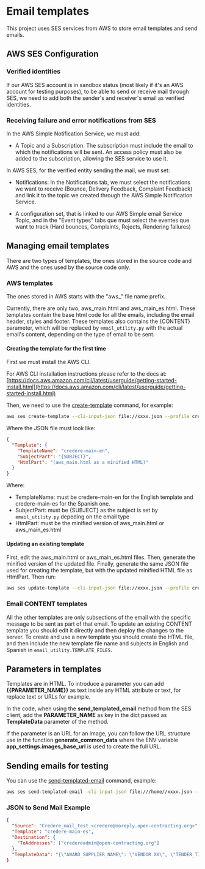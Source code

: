 # Email templates

This project uses SES services from AWS to store email templates and send emails.

## AWS SES Configuration

### Verified identities

If our AWS SES account is in sandbox status (most likely if it's an AWS account for testing purposes), to be able to send or receive mail through SES, we need to add both the sender's and receiver's email as verified identities.

### Receiving failure and error notifications from SES

In the AWS Simple Notification Service, we must add:

- A Topic and a Subscription. The subscription must include the email to which the notifications will be sent.
  An access policy must also be added to the subscription, allowing the SES service to use it.

In AWS SES, for the verified entity sending the mail, we must set:

- Notifications: In the Notifications tab, we must select the notifications we want to receive (Bounce, Delivery Feedback, Complaint Feedback) and link it to the topic we created through the AWS Simple Notification Service.

- A configuration set, that is linked to our AWS Simple email Service Topic, and in the "Event types" tabs que must select the eventes que want to track (Hard bounces, Complaints, Rejects, Rendering failures)

## Managing email templates

There are two types of templates, the ones stored in the source code and AWS and the ones used by the source code only.

### AWS templates

The ones stored in AWS starts with the "aws_" file name prefix.

Currently, there are only two, aws_main.html and aws_main_es.html. 
These templates contain the base html code for all the emails, including the email header, styles and footer.
These templates also contains the {CONTENT} parameter, which will be replaced by `email_utility.py` with the actual
email's content, depending on the type of email to be sent.

#### Creating the template for the first time

First we must install the AWS CLI.

For AWS CLI installation instructions please refer to the docs at:
[https://docs.aws.amazon.com/cli/latest/userguide/getting-started-install.html](https://docs.aws.amazon.com/cli/latest/userguide/getting-started-install.html)

Then, we need to use the [create-template](https://docs.aws.amazon.com/cli/latest/reference/ses/create-template.html) command, for example:

```bash
aws ses create-template --cli-input-json file://xxxx.json --profile credere-admin
```

Where the JSON file must look like:

```json
{
  "Template": {
    "TemplateName": "credere-main-en",
    "SubjectPart": "{SUBJECT}",
    "HtmlPart": "(aws_main.html as a minified HTML)"
  }
}
```

Where:
- TemplateName: must be credere-main-en for the English template and credere-main-es for the Spanish one.
- SubjectPart: must be {SUBJECT} as the subject is set by `email_utility.py` depeding on the email type
- HtmlPart: must be the minified version of aws_main.html or aws_main_es.html

#### Updating an existing template

First, edit the aws_main.html or aws_main_es.html files.
Then, generate the minified version of the updated file.
Finally, generate the same JSON file used for creating the template, but with the
updated minified HTML file as HtmlPart.
Then run:

```bash
aws ses update-template --cli-input-json file://xxxx.json --profile credere-admin
```

### Email CONTENT templates

All the other templates are only subsections of the email with the specific message
to be sent as part of that email.
To update an existing CONTENT template you should edit it directly and then deploy the changes to the server.
To create and use a new template you should create the HTML file, and then include the new template file name
and subjects in English and Spanish in `email_utility.TEMPLATE_FILES`.

## Parameters in templates

Templates are in HTML. To introduce a parameter you can add **{{PARAMETER_NAME}}** as text inside any HTML attribute or text, for replace text or URLs for example.

In the code, when using the **send_templated_email** method from the SES client, add the **PARAMETER_NAME** as key in the dict passed as **TemplateData** parameter of the method.

If the parameter is an URL for an image, you can follow the URL structure use in the function **generate_common_data** where the ENV variable **app_settings.images_base_url** is used to create the full URL.

## Sending emails for testing

You can use the [send-templated-email](https://docs.aws.amazon.com/cli/latest/reference/ses/send-templated-email.html) command, example:

```bash
aws ses send-templated-email -cli-input-json file:///home//xxxx.json --profile credere-admin
```

### JSON to Send Mail Example

```json
{
  "Source": "Credere_mail_test <credere@noreply.open-contracting.org>",
  "Template": "credere-main-es",
  "Destination": {
    "ToAddresses": ["credereadmin@open-contracting.org"]
  },
  "TemplateData": "{\"AWARD_SUPPLIER_NAME\": \"VENDOR XX\", \"TENDER_TITLE\": \"FOOD PROVIDER\""}"
}
```
